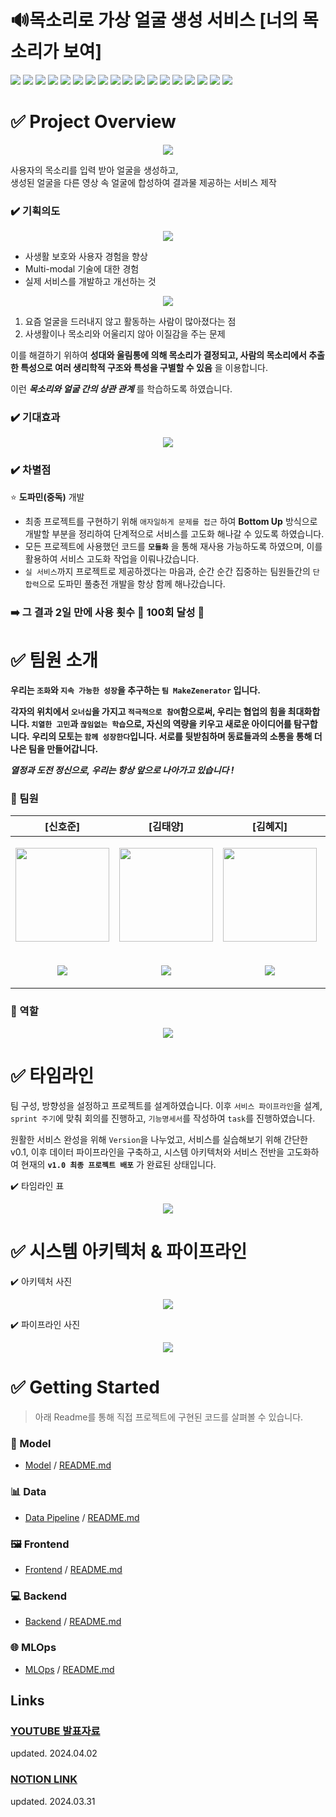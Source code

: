 

# 🔊목소리로 가상 얼굴 생성 서비스 [너의 목소리가 보여]
<img src="https://img.shields.io/badge/PyTorch-EE4C2C?style=for-the-badge&logo=PyTorch&logoColor=white"> <img src="https://img.shields.io/badge/Python-3776AB?style=for-the-badge&logo=Python&logoColor=white"> 
 <img src="https://img.shields.io/badge/opencv-5C3EE8?style=for-the-badge&logo=opencv&logoColor=white"> 
 <img src="https://img.shields.io/badge/mysql-4479A1?style=for-the-badge&logo=mysql&logoColor=white"> 
 <img src="https://img.shields.io/badge/github-181717?style=for-the-badge&logo=github&logoColor=white"> 
 <img src="https://img.shields.io/badge/git-F05032?style=for-the-badge&logo=git&logoColor=white">
 <img src="https://img.shields.io/badge/Docker-2496ED?style=for-the-badge&logo=Docker&logoColor=white">
  <img src="https://img.shields.io/badge/Flask-000000?style=for-the-badge&logo=Flask&logoColor=white">
  <img src="https://img.shields.io/badge/Prometheus-E6522C?style=for-the-badge&logo=Prometheus&logoColor=white">
  <img src="https://img.shields.io/badge/Grafana-F46800?style=for-the-badge&logo=Grafana&logoColor=white">
  <img src="https://img.shields.io/badge/NCP-03C75A?style=for-the-badge&logo=Naver&logoColor=white">
 <img src="https://img.shields.io/badge/RabbitMQ-FF6600?style=for-the-badge&logo=RabbitMQ&logoColor=white">
 <img src="https://img.shields.io/badge/Celery-37814A?style=for-the-badge&logo=Celery&logoColor=white">
<img src="https://img.shields.io/badge/minio-C72E49?style=for-the-badge&logo=minio&logoColor=white">
 <img src="https://img.shields.io/badge/amazonrds-527FFF?style=for-the-badge&logo=amazonrds&logoColor=white">
 <img src="https://img.shields.io/badge/svelte-FF3E00?style=for-the-badge&logo=svelte&logoColor=white">
 <img src="https://img.shields.io/badge/Linux-FCC624?style=for-the-badge&logo=Linux&logoColor=white">
  <img src="https://img.shields.io/badge/JavaScript-F7DF1E?style=for-the-badge&logo=JavaScript&logoColor=white">
 
# ✅ Project Overview
<p align="center"><img src="https://github.com/boostcampaitech6/level2-3-cv-finalproject-cv-08/assets/46400961/73b51b54-e7af-4268-a7e5-84458ecc3056" style="max-width: 100%; height: auto;"></p>

사용자의 목소리를 입력 받아 얼굴을 생성하고,  
생성된 얼굴을 다른 영상 속 얼굴에 합성하여 결과물 제공하는 서비스 제작
###  ✔️ 기획의도

<p align="center"><img src="https://github.com/boostcampaitech6/level2-3-cv-finalproject-cv-08/assets/46400961/af1a03ba-1bdd-4b3b-b2f7-502e29f82c58" style="max-width: 100%; height: auto;"></p>

- 사생활 보호와 사용자 경험을 향상
- Multi-modal 기술에 대한 경험
- 실제 서비스를 개발하고 개선하는 것

<p align="center"><img src="https://github.com/boostcampaitech6/level2-3-cv-finalproject-cv-08/assets/46400961/48ba55f8-ea8b-4850-b555-5c5f5335395c" style="max-width: 100%; height: auto;"></p>

1. 요즘 얼굴을 드러내지 않고 활동하는 사람이 많아졌다는 점
2. 사생활이나 목소리와 어울리지 않아 이질감을 주는 문제

이를 해결하기 위하여 **성대와 울림통에 의해 목소리가 결정되고, 사람의 목소리에서 추출한 특성으로 여러 생리학적 구조와 특성을 구별할 수 있음** 을 이용합니다.

이런 ***목소리와 얼굴 간의 상관 관계*** 를 학습하도록 하였습니다.

###  ✔️ 기대효과
<p align="center"><img src="https://github.com/boostcampaitech6/level2-3-cv-finalproject-cv-08/assets/46400961/dc734e1a-4867-4e28-b266-76daf1241c85" style="max-width: 100%; height: auto;"></p>

### ✔️ 차별점 
⭐ **도파민(중독)** 개발
- 최종 프로젝트를 구현하기 위해 `애자일하게 문제를 접근` 하여 **Bottom Up** 방식으로 개발할 부분을 정리하여 단계적으로 서비스를 고도화 해나갈 수 있도록 하였습니다.
- 모든 프로젝트에 사용했던 코드를 **`모듈화`** 을 통해 재사용 가능하도록 하였으며, 이를 활용하여 서비스 고도화 작업을 이뤄나갔습니다.
- `실 서비스`까지 프로젝트로 제공하겠다는 마음과, 순간 순간 집중하는 팀원들간의 `단합력`으로 도파민 풀충전 개발을 항상 함께 해나갔습니다.
### ➡️ 그 결과 **2일 만에 사용 횟수 🌟 100회** 달성 🌟

# ✅ 팀원 소개
**우리는 `조화`와 `지속 가능한 성장`을 추구하는 `팀 MakeZenerator` 입니다.**

**각자의 위치에서 `오너십`을 가지고 `적극적으로 참여`함으로써, 우리는 협업의 힘을 최대화합니다. `치열한 고민`과 `끊임없는 학습`으로, 자신의 역량을 키우고 새로운 아이디어를 탐구합니다.** **우리의 모토는 `함께 성장한다`입니다. 서로를 뒷받침하며 동료들과의 소통을 통해 더 나은 팀을 만들어갑니다.**

***열정과 도전 정신으로, 우리는 항상 앞으로 나아가고 있습니다 !***

### 👥 팀원 
| [신호준] | [김태양]| [김혜지] | [정소윤] | [성주희] | [임서현] |
|--|--|--|--|--|--|
|<p align="center"><img src="https://github.com/boostcampaitech6/level2-3-cv-finalproject-cv-08/assets/46400961/46462e68-25ee-4b9e-ba55-c1d47be9d965" height="150px" width="150px"></p>|<p align="center"><img src="https://github.com/boostcampaitech6/level2-3-cv-finalproject-cv-08/assets/46400961/e300980a-b7e7-4d3d-96d6-680804a1554d" height="150px" width="150px"></p>|<p align="center"><img src="https://github.com/boostcampaitech6/level2-3-cv-finalproject-cv-08/assets/46400961/7392ccf4-afc4-4936-8003-621f277ec158" height="150px" width="150px"></p>|<p align="center"><img src="https://github.com/boostcampaitech6/level2-3-cv-finalproject-cv-08/assets/46400961/223e0b57-bf61-4035-bf98-0712cb7f3dd0" height="150px" width="150px"></p>|<p align="center"><img src="https://github.com/boostcampaitech6/level2-3-cv-finalproject-cv-08/assets/46400961/f90e6806-2048-4321-8bc2-b088e4a6aaf2" height="150px" width="150px"></p>|<p align="center"><img src="https://github.com/boostcampaitech6/level2-3-cv-finalproject-cv-08/assets/46400961/21e2dcd9-c982-4695-a640-0770da6694bf" height="150px" width="150px"></p>
|<p align='center'>[<img src="https://img.shields.io/badge/github-181717?style=for-the-badge&logo=github&logoColor=white">](https://github.com/internationalwe)</p>|<p align='center'>[<img src="https://img.shields.io/badge/github-181717?style=for-the-badge&logo=github&logoColor=white">](https://github.com/taeyang916)</p>|<p align='center'>[<img src="https://img.shields.io/badge/github-181717?style=for-the-badge&logo=github&logoColor=white">](https://github.com/carboxaminoo)</p>|<p align='center'>[<img src="https://img.shields.io/badge/github-181717?style=for-the-badge&logo=github&logoColor=white">](https://github.com/soyoonjeong)</p>|<p align='center'>[<img src="https://img.shields.io/badge/github-181717?style=for-the-badge&logo=github&logoColor=white">](https://github.com/jouhy)</p>|<p align='center'>[<img src="https://img.shields.io/badge/github-181717?style=for-the-badge&logo=github&logoColor=white">](https://github.com/dlatjgus0612)</p>|

### 👥 역할 
<p align="center"><img src="https://github.com/boostcampaitech6/level2-3-cv-finalproject-cv-08/assets/46400961/f2bb09f6-53d8-46f9-9728-d271778bdd1d" style="max-width: 100%; height: auto;"></p>

# ✅ 타임라인 
팀 구성, 방향성을 설정하고 프로젝트를 설계하였습니다. 이후 `서비스 파이프라인`을 설계,  `sprint 주기`에 맞춰 회의를 진행하고, `기능명세서`를 작성하여 `task`를 진행하였습니다.

원활한 서비스 완성을 위해 `Version`을 나누었고, 
서비스를  실습해보기  위해  간단한 v0.1,
이후  데이터 파이프라인을 구축하고, 시스템 아키텍처와 서비스 전반을 고도화하여 현재의 **`v1.0 최종 프로젝트 배포`** 가 완료된 상태입니다.

✔️ 타임라인 표 
<p align="center"><img src="https://github.com/boostcampaitech6/level2-3-cv-finalproject-cv-08/assets/46400961/fcde2215-042c-48ea-983b-0e570fffa8d4" style="max-width: 100%; height: auto;"></p>

# ✅ 시스템 아키텍처 & 파이프라인

✔️ 아키텍처 사진
<p align="center"><img src="https://github.com/boostcampaitech6/level2-3-cv-finalproject-cv-08/assets/46400961/1722531e-4ebe-4f57-bf0d-08b6dc80c0ea" style="max-width: 100%; height: auto;"></p>

✔️ 파이프라인 사진
<p align="center"><img src="https://github.com/boostcampaitech6/level2-3-cv-finalproject-cv-08/assets/46400961/538e368d-83ef-43a6-8aca-87826dee824e" style="max-width: 100%; height: auto;"></p>

# ✅ Getting Started
> 아래 Readme를 통해 직접 프로젝트에 구현된 코드를 살펴볼 수 있습니다.

### 💫 Model
-   [Model](https://github.com/boostcampaitech6/level2-3-cv-finalproject-cv-08/tree/main/modeling)  /  [README.md](https://github.com/boostcampaitech6/level2-3-cv-finalproject-cv-08/tree/main/modeling/README.md)

### 📊 Data
-   [Data Pipeline](https://github.com/boostcampaitech6/level2-3-cv-finalproject-cv-08/tree/main/data)  /  [README.md](https://github.com/boostcampaitech6/level2-3-cv-finalproject-cv-08/tree/main/data/README.md)

### 🖼️ Frontend
-   [Frontend](https://github.com/boostcampaitech6/level2-3-cv-finalproject-cv-08/tree/main/frontend)  /  [README.md](https://github.com/boostcampaitech6/level2-3-cv-finalproject-cv-08/tree/main/frontend/README.md)

### 💻 Backend
-   [Backend](https://github.com/boostcampaitech6/level2-3-cv-finalproject-cv-08/tree/main/backend)  /  [README.md](https://github.com/boostcampaitech6/level2-3-cv-finalproject-cv-08/tree/main/backend/README.md)

### 🌐 MLOps
-   [MLOps](https://github.com/boostcampaitech6/level2-3-cv-finalproject-cv-08/tree/main/mlops)  /  [README.md](https://github.com/boostcampaitech6/level2-3-cv-finalproject-cv-08/tree/main/mlops/README.md)

## Links
### [YOUTUBE 발표자료](https://youtu.be/VJL6UQUTKrY?si=ZEs1L4BqvAnHlwvh) 
updated. 2024.04.02
### [NOTION LINK](https://truealex.notion.site/CV-08-d7987f38c09f470aababdedd822e96ca?pvs=4)
updated. 2024.03.31
